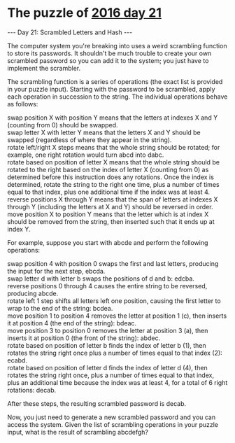 # The puzzle of [2016 day 21](https://adventofcode.com/2016/day/21)

--- Day 21: Scrambled Letters and Hash ---

The computer system you're breaking into uses a weird scrambling function to store its passwords. It shouldn't be much trouble to create your own scrambled password so you can add it to the system; you just have to implement the scrambler.

The scrambling function is a series of operations (the exact list is provided in your puzzle input). Starting with the password to be scrambled, apply each operation in succession to the string. The individual operations behave as follows:

swap position X with position Y means that the letters at indexes X and Y (counting from 0) should be swapped.\
swap letter X with letter Y means that the letters X and Y should be swapped (regardless of where they appear in the string).\
rotate left/right X steps means that the whole string should be rotated; for example, one right rotation would turn abcd into dabc.\
rotate based on position of letter X means that the whole string should be rotated to the right based on the index of letter X (counting from 0) as determined before this instruction does any rotations.  Once the index is determined, rotate the string to the right one time, plus a number of times equal to that index, plus one additional time if the index was at least 4.\
reverse positions X through Y means that the span of letters at indexes X through Y (including the letters at X and Y) should be reversed in order.\
move position X to position Y means that the letter which is at index X should be removed from the string, then inserted such that it ends up at index Y.

For example, suppose you start with abcde and perform the following operations:

swap position 4 with position 0 swaps the first and last letters, producing the input for the next step, ebcda.\
swap letter d with letter b swaps the positions of d and b: edcba.\
reverse positions 0 through 4 causes the entire string to be reversed, producing abcde.\
rotate left 1 step shifts all letters left one position, causing the first letter to wrap to the end of the string: bcdea.\
move position 1 to position 4 removes the letter at position 1 (c), then inserts it at position 4 (the end of the string): bdeac.\
move position 3 to position 0 removes the letter at position 3 (a), then inserts it at position 0 (the front of the string): abdec.\
rotate based on position of letter b finds the index of letter b (1), then rotates the string right once plus a number of times equal to that index (2): ecabd.\
rotate based on position of letter d finds the index of letter d (4), then rotates the string right once, plus a number of times equal to that index, plus an additional time because the index was at least 4, for a total of 6 right rotations: decab.

After these steps, the resulting scrambled password is decab.

Now, you just need to generate a new scrambled password and you can access the system. Given the list of scrambling operations in your puzzle input, what is the result of scrambling abcdefgh?